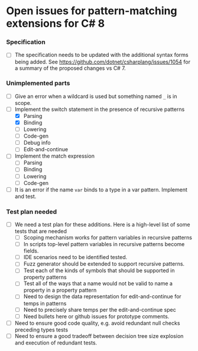 # Open issues for pattern-matching extensions for C# 8

### Specification
- [ ] The specification needs to be updated with the additional syntax forms being added. See https://github.com/dotnet/csharplang/issues/1054 for a summary of the proposed changes vs C# 7.

### Unimplemented parts
- [ ] Give an error when a wildcard is used but something named `_` is in scope.
- [ ] Implement the switch statement in the presence of recursive patterns
  - [x] Parsing
  - [x] Binding
  - [ ] Lowering
  - [ ] Code-gen
  - [ ] Debug info
  - [ ] Edit-and-continue 
- [ ] Implement the match expression
  - [ ] Parsing
  - [ ] Binding
  - [ ] Lowering
  - [ ] Code-gen

- [ ] It is an error if the name `var` binds to a type in a var pattern. Implement and test.

### Test plan needed
- [ ] We need a test plan for these additions. Here is a high-level list of some tests that are needed
  - [ ] Scoping mechanism works for pattern variables in recursive patterns
  - [ ] In scripts top-level pattern variables in recursive patterns become fields.
  - [ ] IDE scenarios need to be identified tested.
  - [ ] Fuzz generator should be extended to support recursive patterns.
  - [ ] Test each of the kinds of symbols that should be supported in property patterns
  - [ ] Test all of the ways that a name would not be valid to name a property in a property pattern
  - [ ] Need to design the data representation for edit-and-continue for temps in patterns
  - [ ] Need to precisely share temps per the edit-and-continue spec
  - [ ] Need bullets here or github issues for prototype comments.

- [ ] Need to ensure good code quality, e.g. avoid redundant null checks preceding types tests
- [ ] Need to ensure a good tradeoff between decision tree size explosion and execution of redundant tests.
